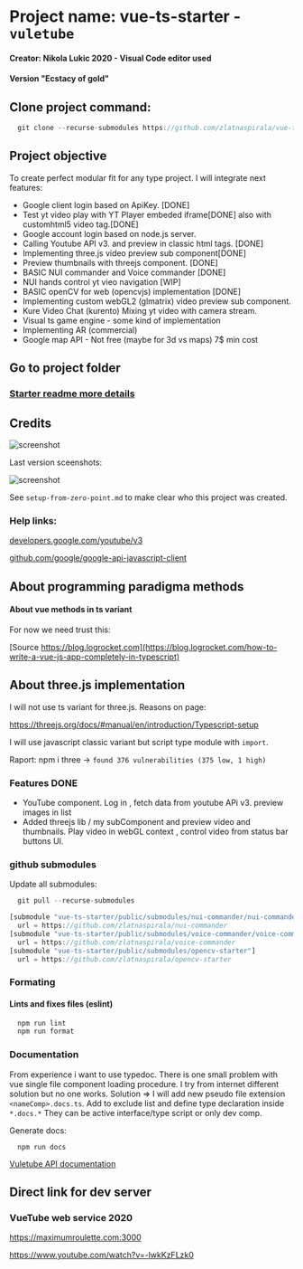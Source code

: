 
# Project name: vue-ts-starter - `vuletube`

#### Creator: Nikola Lukic 2020 - Visual Code editor used
#### Version "Ecstacy of gold"


## Clone project command:

```js
  git clone --recurse-submodules https://github.com/zlatnaspirala/vue-typescript-starter
```

## Project objective

 To create perfect modular fit for any type project.
  I will integrate next features:

  - Google client login based on  ApiKey. [DONE]
  - Test yt video play with YT Player embeded iframe[DONE]
    also with customhtml5 video tag.[DONE]
  - Google account login based on node.js server.
  - Calling Youtube API v3. and preview in classic html tags. [DONE]
  - Implementing three.js video preview sub component[DONE]
  - Preview thumbnails with threejs component. [DONE]
  - BASIC NUI commander and Voice commander [DONE]
  - NUI hands control yt vieo navigation [WIP]
  - BASIC openCV for web (opencvjs) implementation [DONE]
  - Implementing custom webGL2 (glmatrix) video preview sub component.
  - Kure Video Chat (kurento) Mixing yt video with camera stream.
  - Visual ts game engine - some kind of implementation
  - Implementing AR (commercial)
  - Google map API - Not free (maybe for 3d vs maps)
    7$ min cost

 ## Go to project folder
 ### [Starter readme more details](https://github.com/zlatnaspirala/vue-typescript-starter/tree/master/vue-ts-starter)

## Credits

![screenshot](https://github.com/zlatnaspirala/vue-typescript-starter/blob/master/vue-ts-starter/public/assets/ytlogo.png)


Last version sceenshots:

![screenshot](https://github.com/zlatnaspirala/vue-typescript-starter/blob/master/screenshot.0.1.3.png)


 See `setup-from-zero-point.md` to make clear who this project was created.

### Help links:

 [developers.google.com/youtube/v3](https://developers.google.com/youtube/v3/getting-started)

 [github.com/google/google-api-javascript-client](https://github.com/google/google-api-javascript-client/blob/master/docs/samples.md)


## About programming paradigma methods ##

####  About vue methods in ts variant ####

For now we need trust this:

[Source https://blog.logrocket.com](https://blog.logrocket.com/how-to-write-a-vue-js-app-completely-in-typescript)

## About three.js implementation ##

I will not use ts variant for three.js.
Reasons on page:

https://threejs.org/docs/#manual/en/introduction/Typescript-setup

I will use javascript classic variant but script type module with `import`.

Raport:
npm i three ->
```found 376 vulnerabilities (375 low, 1 high)```

### Features DONE ###

  - YouTube component. Log in , fetch data from youtube APi v3.
    preview images in list
  - Added threejs lib / my subComponent and preview video and thumbnails.
    Play video in webGL context , control video from status bar buttons UI.

### github submodules

Update all submodules:
```js
  git pull --recurse-submodules
```

```js
[submodule "vue-ts-starter/public/submodules/nui-commander/nui-commander"]
  url = https://github.com/zlatnaspirala/nui-commander
[submodule "vue-ts-starter/public/submodules/voice-commander/voice-commander"]
  url = https://github.com/zlatnaspirala/voice-commander
[submodule "vue-ts-starter/public/submodules/opencv-starter"]
  url = https://github.com/zlatnaspirala/opencv-starter
```

### Formating

#### Lints and fixes files (eslint)

```bash
  npm run lint
  npm run format
```

### Documentation

  From experience i want to use typedoc. There is one small problem with vue single file component
  loading procedure. I try from internet different solution but no one works.
  Solution =>
  I will add new pseudo file extension `<nameComp>.docs.ts`.
  Add to exclude list and define type declaration inside `*.docs.*`
  They can be active interface/type script or only dev comp.

Generate docs:
```
  npm run docs
```

 [Vuletube API documentation](https://maximumroulette.com/applications/vue-project/vue-typescript-starter/vue-ts-starter/docs/globals.html)


## Direct link for dev server

### VueTube web service 2020

https://maximumroulette.com:3000

https://www.youtube.com/watch?v=-lwkKzFLzk0
